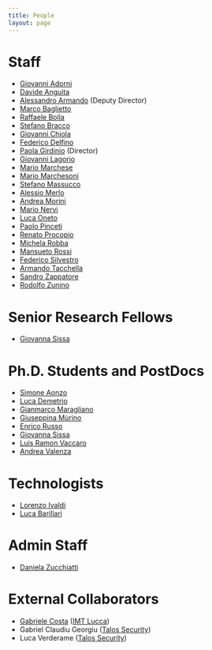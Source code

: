 ```yaml
---
title: People
layout: page
---
```


# Staff

* [Giovanni Adorni](https://unige.it/staff/cerca.php?cognome=Giovanni%20Adorni)
* [Davide Anguita](https://unige.it/staff/cerca.php?cognome=Davide%20Anguita)
* [Alessandro Armando](https://csec.it/people/alessandro_armando) (Deputy Director)
* [Marco Baglietto](https://unige.it/staff/cerca.php?cognome=Marco%20Baglietto)
* [Raffaele Bolla](https://unige.it/staff/cerca.php?cognome=Raffaele%20Bolla)
* [Stefano Bracco](https://unige.it/staff/cerca.php?cognome=Stefano%20Bracco)
* [Giovanni Chiola](https://unige.it/staff/cerca.php?cognome=Giovanni%20Chiola)
* [Federico Delfino](https://unige.it/staff/cerca.php?cognome=Federico%20Delfino)
* [Paola Girdinio](https://unige.it/staff/cerca.php?cognome=Paola%20Girdinio) (Director)
* [Giovanni Lagorio](https://csec.it/people/giovanni_lagorio)
* [Mario Marchese](https://unige.it/staff/cerca.php?cognome=Mario%20Marchese)
* [Mario Marchesoni](https://unige.it/staff/cerca.php?cognome=Mario%20Marchesoni)
* [Stefano Massucco](https://unige.it/staff/cerca.php?cognome=Stefano%20Massucco)
* [Alessio Merlo](https://csec.it/people/alessio_merlo)
* [Andrea Morini](https://unige.it/staff/cerca.php?cognome=Andrea%20Morini)
* [Mario Nervi](https://unige.it/staff/cerca.php?cognome=Mario%20Nervi)
* [Luca Oneto](https://unige.it/staff/cerca.php?cognome=Luca%20Oneto)
* [Paolo Pinceti](https://unige.it/staff/cerca.php?cognome=Paolo%20Pinceti)
* [Renato Procopio](https://unige.it/staff/cerca.php?cognome=Renato%20Procopio)
* [Michela Robba](https://unige.it/staff/cerca.php?cognome=Michela%20Robba)
* [Mansueto Rossi](https://unige.it/staff/cerca.php?cognome=Mansueto%20Rossi)
* [Federico Silvestro](https://unige.it/staff/cerca.php?cognome=Federico%20Silvestro)
* [Armando Tacchella](https://unige.it/staff/cerca.php?cognome=Armando%20Tacchella)
* [Sandro Zappatore](https://unige.it/staff/cerca.php?cognome=Sandro%20Zappatore)
* [Rodolfo Zunino](https://unige.it/staff/cerca.php?cognome=Rodoldo%20Zunino)

# Senior Research Fellows
* [Giovanna Sissa]()

# Ph.D. Students and PostDocs
* [Simone Aonzo](https://csec.it/people/simone_aonzo)
* [Luca Demetrio](https://csec.it/people/luca_demetrio)
* [Gianmarco Maragliano]()
* [Giuseppina Mùrino](http://www.dibris.unige.it/murino-giuseppina)
* [Enrico Russo](https://csec.it/people/enrico_russo)
* [Giovanna Sissa]()
* [Luis Ramon Vaccaro](https://unige.it/staff/cerca.php?cognome=Luis%20Ramon%20Vaccaro)
* [Andrea Valenza](https://csec.it/people/andrea_valenza)

# Technologists
* [Lorenzo Ivaldi](https://unige.it/staff/cerca.php?cognome=Lorenzo%20Ivaldi)
* [Luca Barillari](https://unige.it/staff/cerca.php?cognome=Luca%20Barillari)


# Admin Staff
* [Daniela Zucchiatti](https://unige.it/staff/cerca.php?cognome=Daniela%20Zucchiatti)

# External Collaborators

* [Gabriele Costa](https://csec.it/people/gabriele_costa) ([IMT Lucca](https://www.imtlucca.it))
* Gabriel Claudiu Georgiu ([Talos Security](http://www.talos-sec.com))
* Luca Verderame ([Talos Security](http://www.talos-sec.com))

